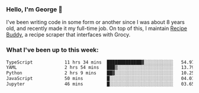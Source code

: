 ### Hello, I'm George 👋

I've been writing code in some form or another since I was about 8 years old, and recently made it my full-time job. On top of this, I maintain [Recipe Buddy](https://github.com/georgegebbett/recipe-buddy), a recipe scraper that interfaces with Grocy.  

<!--
**georgegebbett/georgegebbett** is a ✨ _special_ ✨ repository because its `README.md` (this file) appears on your GitHub profile.

Here are some ideas to get you started:

- 🔭 I’m currently working on ...
- 🌱 I’m currently learning ...
- 👯 I’m looking to collaborate on ...
- 🤔 I’m looking for help with ...
- 💬 Ask me about ...
- 📫 How to reach me: ...
- 😄 Pronouns: ...
- ⚡ Fun fact: ...
-->

### What I've been up to this week:
<!--START_SECTION:waka-->

```txt
TypeScript            11 hrs 34 mins  █████████████▓░░░░░░░░░░░   54.97 %
YAML                  2 hrs 54 mins   ███▒░░░░░░░░░░░░░░░░░░░░░   13.79 %
Python                2 hrs 9 mins    ██▓░░░░░░░░░░░░░░░░░░░░░░   10.25 %
JavaScript            50 mins         █░░░░░░░░░░░░░░░░░░░░░░░░   04.01 %
Jupyter               46 mins         █░░░░░░░░░░░░░░░░░░░░░░░░   03.65 %
```

<!--END_SECTION:waka-->
